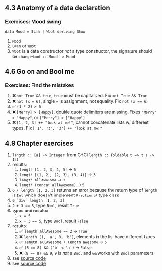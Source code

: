 ## 4.3 Anatomy of a data declaration

### Exercises: Mood swing

`data Mood = Blah | Woot deriving Show`

1. `Mood`
1. `Blah` or `Woot`
1. `Woot` is a data constructor _not_ a type constructor, the signature should be `changeMood :: Mood -> Mood`

## 4.6 Go on and Bool me

### Exercises: Find the mistakes

1. ❌ `not True && true`, `true` must be capitalized. Fix `not True && True`
1. ❌ `not (x = 6)`, single `=` is assignment, not equality. Fix `not (x == 6)`
1. ✅ `(1 * 2) > 5`
1. ❌ `[Merry] > [Happy]`, double quote delimiters are missing. Fixes `"Merry" > "Happy"`, or `["Merry"] > ["Happy"]`
1. ❌ `[1, 2, 3] ++ "look at me!"`, cannot concatenate lists w/ different types. Fix `['1', '2', '3'] ++ "look at me!"`

## 4.9 Chapter exercises

1. `length :: [a] -> Integer`, from GHCi `length :: Foldable t => t a -> Int`
1. results:
   1. `length [1, 2, 3, 4, 5]` -> `5`
   1. `length [(1, 2), (2, 3), (3, 4)]` -> `3`
   1. `length allAwesome` -> `2`
   1. `length (concat allAwesome)` -> `5`
1. `6 / length [1, 2, 3]` returns an error because the return type of `length` is `Int` which doesn't implement `Fractional` type class
1. `` 6 `div` length [1, 2, 3] ``
1. `2 + 3 == 5`, type `Bool`, result `True`
1. types and results:
   1. `x = 5`
   1. `x + 3 == 5`, type `Bool`, result `False`
1. results:
   1. ✅ `length allAwesome == 2` -> `True`
   1. ❌ `length [1, 'a', 3, 'b']`, elements in the list have different types
   1. ✅ `length allAwesome + length awesome` -> `5`
   1. ✅ `(8 == 8) && ('b' < 'a')` -> `False`
   1. ❌ `(8 == 8) && 9`, `9` is _not_ a `Bool` and `&&` works with `Bool` parameters
1. see [source code](./src/Chapter04/exercises.hs)
1. see [source code](./src/Chapter04/exercises.hs)
